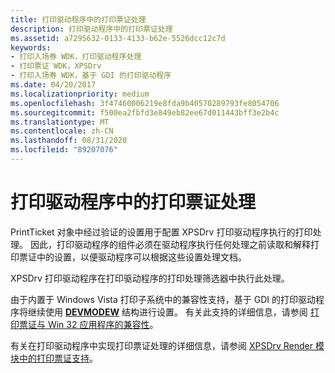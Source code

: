 ```yaml
---
title: 打印驱动程序中的打印票证处理
description: 打印驱动程序中的打印票证处理
ms.assetid: a7295632-0133-4133-b62e-5526dcc12c7d
keywords:
- 打印入场券 WDK，打印驱动程序处理
- 打印票证 WDK，XPSDrv
- 打印入场券 WDK，基于 GDI 的打印驱动程序
ms.date: 04/20/2017
ms.localizationpriority: medium
ms.openlocfilehash: 3f47460006219e8fda9b40570289793fe8054706
ms.sourcegitcommit: f500ea2fbfd3e849eb82ee67d011443bff3e2b4c
ms.translationtype: MT
ms.contentlocale: zh-CN
ms.lasthandoff: 08/31/2020
ms.locfileid: "89207076"
---
```

# <a name="print-ticket-processing-in-the-print-driver"></a>打印驱动程序中的打印票证处理


PrintTicket 对象中经过验证的设置用于配置 XPSDrv 打印驱动程序执行的打印处理。 因此，打印驱动程序的组件必须在驱动程序执行任何处理之前读取和解释打印票证中的设置，以便驱动程序可以根据这些设置处理文档。

XPSDrv 打印驱动程序在打印驱动程序的打印处理筛选器中执行此处理。

由于内置于 Windows Vista 打印子系统中的兼容性支持，基于 GDI 的打印驱动程序将继续使用 [**DEVMODEW**](/windows/win32/api/wingdi/ns-wingdi-devmodew) 结构进行设置。 有关此支持的详细信息，请参阅 [打印票证与 Win 32 应用程序的兼容性](print-ticket-compatibility-with-win-32-applications.md)。

有关在打印驱动程序中实现打印票证处理的详细信息，请参阅 [XPSDrv Render 模块中的打印票证支持](print-ticket-support-in-the-xpsdrv-render-module.md)。

 

